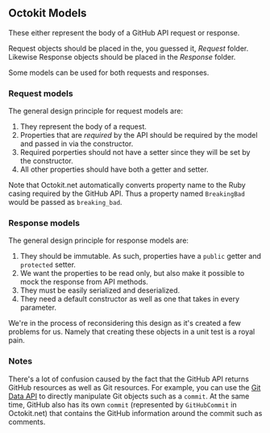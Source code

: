 ﻿## Octokit Models

These either represent the body of a GitHub API request or response.

Request objects should be placed in the, you guessed it, _Request_ folder. Likewise Response objects should be placed
in the _Response_ folder.

Some models can be used for both requests and responses.

### Request models

The general design principle for request models are:

1. They represent the body of a request.
2. Properties that are _required_ by the API should be required by the model and passed in via the constructor.
3. Required porperties should not have a setter since they will be set by the constructor.
4. All other properties should have both a getter and setter.

Note that Octokit.net automatically converts property name to the Ruby casing required by the GitHub API. Thus a
property named `BreakingBad` would be passed as `breaking_bad`.

### Response models

The general design principle for response models are:

1. They should be immutable. As such, properties have a `public` getter and `protected` setter.
2. We want the properties to be read only, but also make it possible to mock the response from API methods.
3. They must be easily serialized and deserialized.
4. They need a default constructor as well as one that takes in every parameter.

We're in the process of reconsidering this design as it's created a few problems for us. Namely that creating these
objects in a unit test is a royal pain.

### Notes

There's a lot of confusion caused by the fact that the GitHub API returns GitHub resources as well as Git resources.
For example, you can use the [Git Data API](https://developer.github.com/v3/git/) to directly manipulate Git objects
such as a `commit`. At the same time, GitHub also has its own `commit` (represented by `GitHubCommit` in Octokit.net)
that contains the GitHub information around the commit such as comments.
